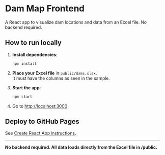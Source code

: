 # Dam Map Frontend

A React app to visualize dam locations and data from an Excel file. No backend required.

## How to run locally

1. **Install dependencies**:
   ```bash
   npm install
   ```

2. **Place your Excel file** in `public/dams.xlsx`.  
   It must have the columns as seen in the sample.

3. **Start the app**:
   ```bash
   npm start
   ```

4. Go to [http://localhost:3000](http://localhost:3000)

## Deploy to GitHub Pages

See [Create React App instructions](https://create-react-app.dev/docs/deployment/#github-pages).

---

**No backend required. All data loads directly from the Excel file in /public.**